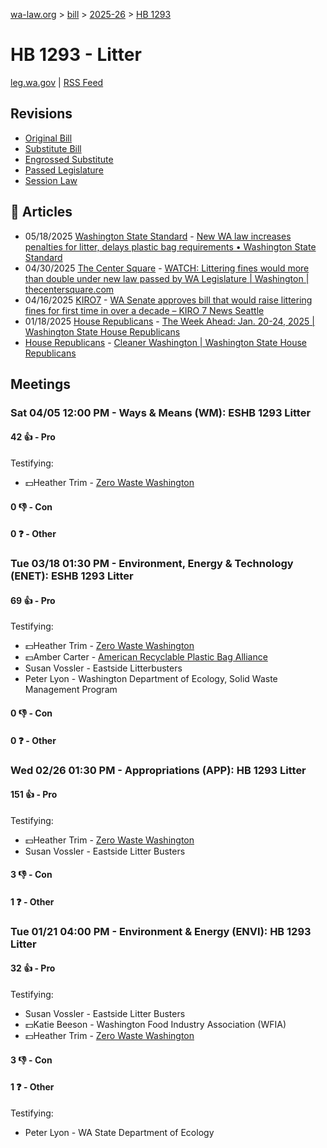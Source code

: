 [wa-law.org](/) > [bill](/bill/) > [2025-26](/bill/2025-26/) > [HB 1293](/bill/2025-26/hb/1293/)

# HB 1293 - Litter
[leg.wa.gov](https://app.leg.wa.gov/billsummary?BillNumber=1293&Year=2025&Initiative=false) | [RSS Feed](./rss.xml)

## Revisions
* [Original Bill](1/)
* [Substitute Bill](S/)
* [Engrossed Substitute](S.E/)
* [Passed Legislature](S.PL/)
* [Session Law](S.SL/)

## 📰 Articles
* 05/18/2025 [Washington State Standard](/org/washington_state_standard/) - [New WA law increases penalties for litter, delays plastic bag requirements • Washington State Standard](https://washingtonstatestandard.com/2025/05/18/new-wa-law-increases-penalties-for-litter-delays-plastic-bag-requirements/#:~:text=House%20Bill%201293)
* 04/30/2025 [The Center Square](/org/the_center_square/) - [WATCH: Littering fines would more than double under new law passed by WA Legislature | Washington | thecentersquare.com](https://www.thecentersquare.com/washington/article_59e78636-92d7-45be-bc46-ac89ff2e7af5.html#:~:text=House%20Bill%201293)
* 04/16/2025 [KIRO7](/org/kiro7/) - [WA Senate approves bill that would raise littering fines for first time in over a decade – KIRO 7 News Seattle](https://www.kiro7.com/news/local/wa-senate-approves-bill-that-would-raise-littering-fines-first-time-over-decade/LB7FWIUB2REWJOQE4HHJ7P3ZZI/#:~:text=House%20Bill%20129)
* 01/18/2025 [House Republicans](/org/house_republicans/) - [The Week Ahead: Jan. 20-24, 2025 | Washington State House Republicans](https://houserepublicans.wa.gov/week/the-week-ahead-jan-20-24-2025/#:~:text=HB%201293)
* [House Republicans](/org/house_republicans/) - [Cleaner Washington | Washington State House Republicans](https://houserepublicans.wa.gov/our-priorities/cleaner-washington/#:~:text=House%20Bill%201293)

## Meetings
### Sat 04/05 12:00 PM - Ways & Means (WM): ESHB 1293 Litter
#### 42 👍 - Pro
Testifying:
* 💵Heather Trim - [Zero Waste Washington](/org/zero_waste_washington/)

#### 0 👎 - Con

#### 0 ❓ - Other

### Tue 03/18 01:30 PM - Environment, Energy & Technology (ENET): ESHB 1293 Litter
#### 69 👍 - Pro
Testifying:
* 💵Heather Trim - [Zero Waste Washington](/org/zero_waste_washington/)
* 💵Amber Carter - [American Recyclable Plastic Bag Alliance](/org/american_recyclable_plastic_bag_alliance/)
* Susan Vossler - Eastside Litterbusters
* Peter Lyon - Washington Department of Ecology, Solid Waste Management Program

#### 0 👎 - Con

#### 0 ❓ - Other

### Wed 02/26 01:30 PM - Appropriations (APP): HB 1293 Litter
#### 151 👍 - Pro
Testifying:
* 💵Heather Trim - [Zero Waste Washington](/org/zero_waste_washington/)
* Susan Vossler - Eastside Litter Busters

#### 3 👎 - Con

#### 1 ❓ - Other

### Tue 01/21 04:00 PM - Environment & Energy (ENVI): HB 1293 Litter
#### 32 👍 - Pro
Testifying:
* Susan Vossler - Eastside Litter Busters
* 💵Katie Beeson - Washington Food Industry Association (WFIA)
* 💵Heather Trim - [Zero Waste Washington](/org/zero_waste_washington/)

#### 3 👎 - Con

#### 1 ❓ - Other
Testifying:
* Peter Lyon - WA State Department of Ecology
